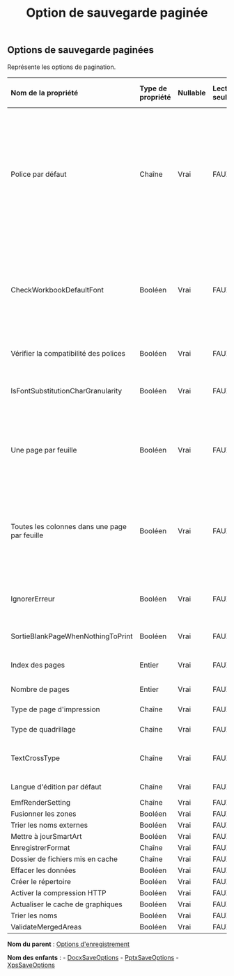 ﻿---
title: Option de sauvegarde paginée
second_title: Aspose.Cells Cloud Documen
type: docs
url: /fr/specification/model/paginatedsaveoptions/
description: "Aspose.Cells Spécification du modèle cloud : PaginatedSaveOptions. Gérez sans effort Excel et d'autres feuilles de calcul avec des fonctionnalités telles que l'ouverture, la génération, l'édition, le fractionnement, la fusion, la comparaison et la conversion."
kwords: Excel, Office, feuille de calcul, Cloud REST API, PaginatedSaveOptions
weight: 50
---
## **Options de sauvegarde paginées**

 Représente les options de pagination.

| Nom de la propriété| Type de propriété| Nullable| Lecture seulement| Valeur par défaut| Description|
|:- |:- |:- |:- |:- |:- |
| Police par défaut| Chaîne| Vrai| FAUX|| Lorsque les caractères du Excel sont Unicode et ne sont pas définis avec la police correcte dans le style de cellule, ils peuvent apparaître sous forme de bloc dans le pdf, l'image. Définissez la police par défaut telle que MingLiu ou MS Gothic pour afficher ces caractères. Si cette propriété n'est pas définie, Aspose.Cells utilisera la police par défaut du système pour afficher ces caractères Unicode.|
| CheckWorkbookDefaultFont| Booléen| Vrai| FAUX|| Lorsque les caractères du Excel sont Unicode et ne sont pas définis avec la police correcte dans le style de cellule, ils peuvent apparaître sous forme de bloc dans le pdf, l'image. Définissez ceci sur true pour essayer d'utiliser la police par défaut du classeur pour afficher ces caractères en premier.|
| Vérifier la compatibilité des polices| Booléen| Vrai| FAUX|| Indique s’il faut vérifier la compatibilité des polices pour chaque caractère du texte.|
| IsFontSubstitutionCharGranularity| Booléen| Vrai| FAUX||Indique s'il convient de remplacer la police de caractère uniquement lorsque la police de la cellule n'est pas compatible avec celui-ci.|
| Une page par feuille| Booléen| Vrai| FAUX|| Si OnePagePerSheet est true , tout le contenu d'une feuille sera affiché sur une seule page. Le format de papier de la mise en page sera invalide et les autres paramètres de la mise en page prendront toujours effet.|
| Toutes les colonnes dans une page par feuille| Booléen| Vrai| FAUX|| Si AllColumnsInOnePagePerSheet est true , tout le contenu des colonnes d'une feuille sera affiché sur une seule page. La largeur du format de papier de la mise en page sera ignorée et les autres paramètres de la mise en page prendront toujours effet.|
| IgnorerErreur| Booléen| Vrai| FAUX|| Indique si vous devez masquer l'erreur lors du rendu. L'erreur peut être une erreur de forme, d'image, de rendu de graphique, etc.|
| SortieBlankPageWhenNothingToPrint| Booléen| Vrai| FAUX|| Indique s’il faut imprimer une page vierge lorsqu’il n’y a rien à imprimer.|
| Index des pages| Entier| Vrai| FAUX|| Obtient ou définit l'index de base 0 de la première page à enregistrer.|
| Nombre de pages| Entier| Vrai| FAUX|| Obtient ou définit le nombre de pages à enregistrer.|
| Type de page d'impression| Chaîne| Vrai| FAUX|| Indique quelles pages ne seront pas imprimées.|
| Type de quadrillage| Chaîne| Vrai| FAUX|| Obtient ou définit le type de quadrillage.|
| TextCrossType| Chaîne| Vrai| FAUX|| Obtient ou définit l'affichage du type de texte lorsque la largeur du texte est supérieure à la largeur de la cellule.|
| Langue d'édition par défaut| Chaîne| Vrai| FAUX|| Obtient ou définit la langue d'édition par défaut.|
| EmfRenderSetting| Chaîne| Vrai| FAUX|||
| Fusionner les zones| Booléen| Vrai| FAUX|||
| Trier les noms externes| Booléen| Vrai| FAUX|||
| Mettre à jourSmartArt| Booléen| Vrai| FAUX|||
| EnregistrerFormat| Chaîne| Vrai| FAUX|||
| Dossier de fichiers mis en cache| Chaîne| Vrai| FAUX|||
| Effacer les données| Booléen| Vrai| FAUX|||
| Créer le répertoire| Booléen| Vrai| FAUX|||
| Activer la compression HTTP| Booléen| Vrai| FAUX|||
| Actualiser le cache de graphiques| Booléen| Vrai| FAUX|||
| Trier les noms| Booléen| Vrai| FAUX|||
| ValidateMergedAreas| Booléen| Vrai| FAUX|||

**Nom du parent** : [Options d'enregistrement](/specification/model/saveoptions)

**Nom des enfants** : 
	-  [DocxSaveOptions](docxsaveoptions) 
	-  [PptxSaveOptions](pptxsaveoptions) 
	-  [XpsSaveOptions](xpssaveoptions) 
